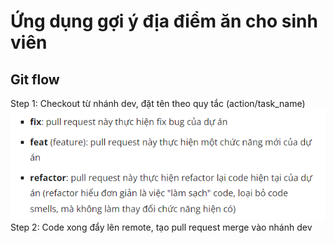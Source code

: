 # Ứng dụng gợi ý địa điểm ăn cho sinh viên
## Git flow
Step 1: Checkout từ nhánh dev, đặt tên theo quy tắc (action/task_name)
![img.png](img.png)
Step 2: Code xong đẩy lên remote, tạo pull request merge vào nhánh dev
